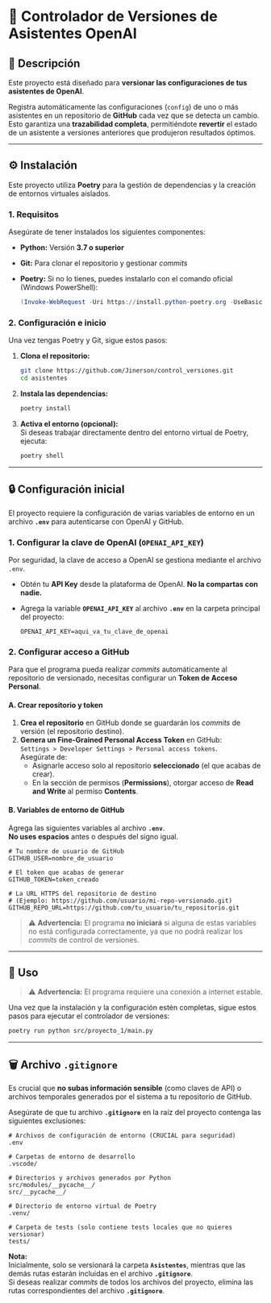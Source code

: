# 🤖 Controlador de Versiones de Asistentes OpenAI

## 📖 Descripción

Este proyecto está diseñado para **versionar las configuraciones de tus asistentes de OpenAI**.

Registra automáticamente las configuraciones (`config`) de uno o más asistentes en un repositorio de **GitHub** cada vez que se detecta un cambio.  
Esto garantiza una **trazabilidad completa**, permitiéndote **revertir** el estado de un asistente a versiones anteriores que produjeron resultados óptimos.

---

## ⚙️ Instalación

Este proyecto utiliza **Poetry** para la gestión de dependencias y la creación de entornos virtuales aislados.

### 1. Requisitos

Asegúrate de tener instalados los siguientes componentes:

- **Python:** Versión **3.7 o superior**  
- **Git:** Para clonar el repositorio y gestionar *commits*  
- **Poetry:** Si no lo tienes, puedes instalarlo con el comando oficial (Windows PowerShell):

  ```powershell
  (Invoke-WebRequest -Uri https://install.python-poetry.org -UseBasicParsing).Content | python -
  ```

### 2. Configuración e inicio

Una vez tengas Poetry y Git, sigue estos pasos:

1. **Clona el repositorio:**
   ```bash
   git clone https://github.com/Jinerson/control_versiones.git
   cd asistentes
   ```

2. **Instala las dependencias:**
   ```bash
   poetry install
   ```

3. **Activa el entorno (opcional):**  
   Si deseas trabajar directamente dentro del entorno virtual de Poetry, ejecuta:
   ```bash
   poetry shell
   ```

---

## 🔒 Configuración inicial

El proyecto requiere la configuración de varias variables de entorno en un archivo **`.env`** para autenticarse con OpenAI y GitHub.

### 1. Configurar la clave de OpenAI (`OPENAI_API_KEY`)

Por seguridad, la clave de acceso a OpenAI se gestiona mediante el archivo `.env`.

- Obtén tu **API Key** desde la plataforma de OpenAI. **No la compartas con nadie.**
- Agrega la variable **`OPENAI_API_KEY`** al archivo **`.env`** en la carpeta principal del proyecto:

  ```
  OPENAI_API_KEY=aqui_va_tu_clave_de_openai
  ```

### 2. Configurar acceso a GitHub

Para que el programa pueda realizar *commits* automáticamente al repositorio de versionado, necesitas configurar un **Token de Acceso Personal**.

#### A. Crear repositorio y token

1. **Crea el repositorio** en GitHub donde se guardarán los *commits* de versión (el repositorio destino).  
2. **Genera un Fine-Grained Personal Access Token** en GitHub:  
   `Settings > Developer Settings > Personal access tokens`.  
   Asegúrate de:
   - Asignarle acceso solo al repositorio **seleccionado** (el que acabas de crear).
   - En la sección de permisos (**Permissions**), otorgar acceso de **Read and Write** al permiso **Contents**.

#### B. Variables de entorno de GitHub

Agrega las siguientes variables al archivo **`.env`**.  
**No uses espacios** antes o después del signo igual.

```
# Tu nombre de usuario de GitHub
GITHUB_USER=nombre_de_usuario

# El token que acabas de generar
GITHUB_TOKEN=token_creado

# La URL HTTPS del repositorio de destino
# (Ejemplo: https://github.com/usuario/mi-repo-versionado.git)
GITHUB_REPO_URL=https://github.com/tu_usuario/tu_repositorio.git
```

> ⚠️ **Advertencia:** El programa **no iniciará** si alguna de estas variables no está configurada correctamente, ya que no podrá realizar los *commits* de control de versiones.

---

## 🚀 Uso

> ⚠️ **Advertencia:** El programa requiere una conexión a internet estable.

Una vez que la instalación y la configuración estén completas, sigue estos pasos para ejecutar el controlador de versiones:

```bash
poetry run python src/proyecto_1/main.py
```

---

## 🗑️ Archivo `.gitignore`

Es crucial que **no subas información sensible** (como claves de API) o archivos temporales generados por el sistema a tu repositorio de GitHub.  

Asegúrate de que tu archivo **`.gitignore`** en la raíz del proyecto contenga las siguientes exclusiones:

```
# Archivos de configuración de entorno (CRUCIAL para seguridad)
.env

# Carpetas de entorno de desarrollo
.vscode/

# Directorios y archivos generados por Python
src/modules/__pycache__/
src/__pycache__/

# Directorio de entorno virtual de Poetry
.venv/

# Carpeta de tests (solo contiene tests locales que no quieres versionar)
tests/
```

**Nota:**  
Inicialmente, solo se versionará la carpeta **`Asistentes`**, mientras que las demás rutas estarán incluidas en el archivo **`.gitignore`**.  
Si deseas realizar *commits* de todos los archivos del proyecto, elimina las rutas correspondientes del archivo **`.gitignore`**.
